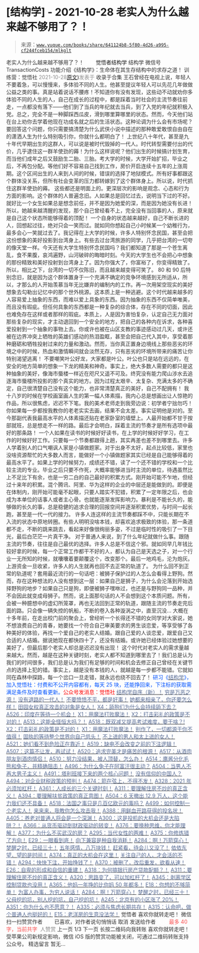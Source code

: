 # [结构学] - 2021-10-28 老实人为什么越来越不够用了？！

> 来源：[`www.yuque.com/books/share/641124b8-5f80-4d26-a995-cf244fceb154/mlkglt`](https://www.yuque.com/books/share/641124b8-5f80-4d26-a995-cf244fceb154/mlkglt)

<ne-p id="520f42f3293818f927861ebbd5b15da4_p_0" data-lake-id="520f42f3293818f927861ebbd5b15da4_p_0"><ne-text id="u91057602" style="color: rgb(51, 51, 51);">老实人为什么越来越不够用了？！</ne-text></ne-p> <ne-p id="4e33f958dd9a4a665c2d64118f52707f" data-lake-id="4e33f958dd9a4a665c2d64118f52707f"><ne-text id="u24fe01e7" ne-fontsize="12" style="color: rgb(255, 255, 255);">原创</ne-text><ne-text id="ua7ab0b4c" ne-fontsize="14">觉悟者</ne-text><ne-text id="uef807ace" ne-fontsize="14">结构学</ne-text></ne-p> <ne-p id="d70d114c8a8a141cdc832aa6c95422b4" data-lake-id="d70d114c8a8a141cdc832aa6c95422b4"><ne-text id="uce07d4fe" ne-fontsize="14" ne-bold="true" style="color: rgb(51, 51, 51);">结构学</ne-text></ne-p> <ne-p id="192da11142f949b965d7a80d508f3566" data-lake-id="192da11142f949b965d7a80d508f3566"><ne-text id="u22f24176" ne-fontsize="14" style="color: rgb(51, 51, 51);">微信号</ne-text><ne-text id="u8e477ef7" ne-fontsize="14" style="color: rgb(51, 51, 51);">TransactionCosts</ne-text></ne-p> <ne-p id="b1d7abc618e352523c6afc0b0afa9f06" data-lake-id="b1d7abc618e352523c6afc0b0afa9f06"><ne-text id="u6c8076eb" ne-fontsize="14" style="color: rgb(51, 51, 51);">功能介绍</ne-text><ne-text id="ud2917eb2" ne-fontsize="14" style="color: rgb(51, 51, 51);">《结构学》：生命体在其生存结构中的求存之道！ 训练营：觉悟社</ne-text></ne-p> <ne-p id="37565541850e01dde5f69b3c0057b442" data-lake-id="37565541850e01dde5f69b3c0057b442"><ne-text id="u31531d2b" style="color: rgb(140, 140, 140);">2021-10-28</ne-text>[<ne-text id="ue65e2e30" ne-fontsize="14">原文</ne-text>](https://mp.weixin.qq.com/s?__biz=MzIzMDYwOTM0Mg==&mid=2247486582&idx=1&sn=1ae20a12fabf1225eae6c377cfb3aecc&chksm=e8b194a7dfc61db11d36bc46de055758243192309ff5d6415ef90b8cd88f40a3bdde824f1ad8#rd))<ne-text id="u7b7b1d4b" ne-fontsize="14" style="color: rgb(140, 140, 140);">发表于</ne-text></ne-p> <ne-p id="5ccfbcc7c327f9139f9a7e5214823c40" data-lake-id="5ccfbcc7c327f9139f9a7e5214823c40"><ne-text id="uce12117a" style="color: rgb(51, 51, 51);">收录于合集</ne-text></ne-p> <ne-p id="790e717913e09afd8fc08d27c6ac9d1a" data-lake-id="790e717913e09afd8fc08d27c6ac9d1a"><ne-text id="u9a661b86" style="color: rgb(51, 51, 51);">王石曾经在电视上说，年轻人不要着急，可以慢慢来，多体验不同的人生。他甚至提议年轻人可以先花几年做做公益之类的事。真是站着说话不腰疼！不知道你有没有发现，这些动不动就劝你多体验不同的人生的人，自己在成长的过程中，都是踩着当时社会的主流节奏往前走，一点都没有落下——他们到了当兵的年纪就去当兵，到了入党的年纪就积极入党。总之，完全不是一种脚踩西瓜皮，滑到哪里算哪里的状态。然而，今天他们站在台上劝你去学着他现在功成名就之后的生活状态。这种论调为什么会有市场呢？要回答这个问题，你只需要搞清楚为什么武侠小说中描述的那种敢爱敢恨自由自在的潇洒人生为什么特别吸引你，你就什么都明白了！</ne-text></ne-p> <ne-p id="2136af0e6786b59337667490d7c6c45c" data-lake-id="2136af0e6786b59337667490d7c6c45c"><ne-text id="u398a667b" style="color: rgb(51, 51, 51);">上世纪八十年代，甚至是九十年代早期出生的这群人，可以说是被时代毁掉的一代人。时代转型需要付出的代价，几乎逮住这一群羊使劲的薅！为什么这样说呢？他们出生的时候搞计划生育，而当他们成年之后又鼓励生二胎、三胎。考大学的时候，大学开始扩招，毕业之后，不再包分配。等他们好不容易自己找到工作，房价开启连续十五年的上涨周期。这个区间出生的人来到人间的时候，错误的选择了地狱模式。所有好事都跟这个群体没关系，但所有社会变革的压力都转嫁到了这个群体身上。所以说，时代抓住这群羊使劲的薅。</ne-text></ne-p> <ne-p id="80fa2cbb0d93716bc3bef4f8cc0e5afb" data-lake-id="80fa2cbb0d93716bc3bef4f8cc0e5afb"><ne-text id="u945e4d9c" style="color: rgb(51, 51, 51);">这些都还是明面上的。更深层次的影响是观念、心态和行为方面的影响。这个群体的人普遍念旧。人如果总是回忆过去，说明当下过的不好。就好比一个女生如果总是想念前任，并不是因为她爱的深，而是因为她没有长进！所以，她越来越清醒的发现，那个自己曾经看不上，完全没有当回事的人，原来就是自己这个状态所能够得着的顶配！</ne-text></ne-p> <ne-p id="bee9217bf0fb1dd2918d8e14d54162ec" data-lake-id="bee9217bf0fb1dd2918d8e14d54162ec"><ne-text id="udb01ee3f" style="color: rgb(51, 51, 51);">一个自身的状态越来越好，自己不断长进的人，回想起过往，绝对只会一笑而过。就如同你想起自己小时候某一个幼稚行为，最多会心一笑就过去了。我记得在上大学的时候，许多人特别怀念民国，甚至会把这份想象的美好投影到台湾身上。有些去过台湾旅游的同学，几乎把台湾的一切夸的像天堂一样。今天还有大学生特别怀念民国吗？我们都知道了那是一个苍生离乱，食不果腹，哀鸿遍野，山河破碎的晦暗时刻。今天的大学生也不会把心中想象的那份精致和美好投射到台湾身上了。因为你强大了，你富裕了，你变得精致了。所以，相比之下，台湾的一切不仅陈旧，而且越来越变得可笑了。</ne-text></ne-p> <ne-p id="4ab5ba99c95b5f7c8916077e35ee256b" data-lake-id="4ab5ba99c95b5f7c8916077e35ee256b"><ne-text id="u70ce95f4" style="color: rgb(51, 51, 51);">80 和 90 后特别念旧，就是因为这个群体置身于一个充满不确定的竞争环境感到无所适从，所以，才那么的人开始羡慕当年无比嫌弃的编制内的工作。再一次用架空现实的美好想象去勾勒出记忆中的那个世外桃源。这本质上是一种逃避。这个时代越来越多的人容易爱上抽象的东西，而难以爱上具象的东西。因为抽象的东西不仅简单唯美，而且没有瑕疵。但任何具象的东西都是一种复杂的综合体，存在不同的切面，因此也难免存在这样或者那样的瑕疵。本质上，人是因为害怕复杂，认定自己无力面对那些复杂的现实，才主动退回到一个安全的地方，把自己的各种内在诉求，各种喜爱投射到一个抽象的事物上去。你或许也被在山区支教的事迹感动过几天，或许还被在边界冲突上牺牲的英雄们感动的热泪盈眶，甚至会把自己代入其中，享受着那种磨砺和牺牲投射过来的力量和激动。然而，当你真正置身边境线上那些恶劣的环境之中的时候，热血和激情瞬间就会淡然无存，只有恶劣的环境所带来的痛苦让你特别渴望逃离！</ne-text></ne-p> <ne-p id="af3ed6475ba529bf0b23f8385b9dd3ca" data-lake-id="af3ed6475ba529bf0b23f8385b9dd3ca"><ne-text id="ucc97e24f" style="color: rgb(51, 51, 51);">不要嘲笑叶公好龙，大家都是叶公。叶公也只是站在远远的，在安全的地方简单的想象一下龙的精美和神奇。事实上，绝大多数人需要的都只是这种抽象的美好，像海市蜃楼一样近在咫尺又遥不可及。终究没有能力爬山涉水去追逐海市蜃楼所投影的那个真实的地方。因为过程太艰辛、太复杂、充满太多的不确定，自己很清楚自己没有这个能力，也非常清楚真正的美好，自己不配拥有！</ne-text></ne-p> <ne-p id="8d9cb8b0b352a23c291778775f985daf" data-lake-id="8d9cb8b0b352a23c291778775f985daf"><ne-text id="ue0e83be2" style="color: rgb(51, 51, 51);">我十八岁的时候在学校画室画人生的第一幅人体素描，我内心总是想画出让人惊艳的作品，所以很焦虑，迟迟不下笔。我的美术老师走到我旁边说：初学者宁拙勿巧！你如果每一步都按我教你的老老实实去画，结果不会太差。事实证明他是对的。至今那副代表我最高水平的人体素描还贴在老家卧室的墙壁上。人最开始都不甘于按部就班，总是想走不一样的路。最后才会明白，踩着主流的节奏才是所有选项中最好的那条路！</ne-text></ne-p> <ne-p id="3a69230ec3e309521c1bc8943711bb10" data-lake-id="3a69230ec3e309521c1bc8943711bb10"><ne-text id="ued0d8400" style="color: rgb(51, 51, 51);">一个人如果在读书的时候好好读书，在上学的时候好好学习，在工作的时候好好工作。只要每一个节奏都跟得上趟，其实再差也差不到哪里去。许多人学着别人的口气嘲讽人家是小镇做题家。对于出身不太好，起点比较低，家里也没啥资源帮忙的大多数人而言，能做好一个小镇做题家其实已经是自己能够得着的最高水平了。如果上学的时候努力，成绩还不错，读了一个还不错的学校和一个比较主流的专业。毕业之后只要不作死，大概率能够进当时主流的单位，待遇虽然比上不足比下有余，也是一穷二白的自己最好的积累方式。刚开始可能不乍地，但经过十来年的积累。混个腾讯、阿里、华为这样的企业的中层还是能做到的。即便是在体制内，刚开始可能毫不起眼，只要人踏实不犯错，积累了一定年限之后，也会成为本单位的话事人或者主心骨。也就能逐渐发挥影响力。暴利是不能长久的，能够做的长久的事，总是稳健的追求合理的回报空间并逐渐积累优势，与时间一起长跑，甚至是一代一代的接力。</ne-text></ne-p> <ne-p id="fe69c008cca29e03a7d7fd4784f09129" data-lake-id="fe69c008cca29e03a7d7fd4784f09129"><ne-text id="u86c64d2d" style="color: rgb(51, 51, 51);">许多人连这样的主流节奏都踩不中，只能长期在不入流的状态中原地转圈。有些人明明没啥本钱，却喜欢追求极致的体验，那一条道都不走，不断的跳来跳去，看起来好像很绚丽多姿，不过是临时性的吸引了一下目光，最后白茫茫一片真干净。</ne-text></ne-p> <ne-p id="c5b67a59998a4b2e978b5c2411f6d6e1" data-lake-id="c5b67a59998a4b2e978b5c2411f6d6e1"><ne-text id="ua2cf307c" style="color: rgb(51, 51, 51);">对于普通人来说，到了什么年纪就做什么事。跟随主流的节奏，往往是自己最优的选择。许多人总是不信这个邪。就如同早几年钱比较好拿的时候，每一个正常工作都干不好的人，都认为自己是天选之子，对一个行业一无所知的时候，就囔囔着要颠覆这个，改变那个。最后一地鸡毛，沦为炮灰。上游资金一旦收紧，许多人的人生就再也回不去正常的轨道了。</ne-text></ne-p> <ne-p id="8df0cffd9783602a2d52232edb4c9a84" data-lake-id="8df0cffd9783602a2d52232edb4c9a84"><ne-text id="ue9a082c4" style="color: rgb(51, 51, 51);">为什么回不到正常的轨道呢？套用最近流行的一句话吧：被狮子保护过的人怎么会看得上野狗。然而，存在这种想法的人没有想到这一层：如果自己是狮子，为什么会沦落到开始选择野狗的地步？如果自己只是狗，即便被狮子嘿咻过，也还是与野狗同一品种，并不会因此就变成母狮子。然而，说上面那句话的人不会想到这个本质问题。所有，会被一种臆想中的虚幻所笼罩，再也无法回到正常的轨道，跟随主流的节奏走完后面的路。只会像一辆失控的帆船，不断的卷入各种漩涡之中，直至沉没…</ne-text></ne-p> <ne-p id="cccc338ea95fa73f3956380355a6740f" data-lake-id="cccc338ea95fa73f3956380355a6740f"><ne-text id="u1f70023d" style="color: rgb(51, 51, 51);">大概在十多年前，在走出校门前的聚会上，曾经听一个长得还不错的女同学对大家说，她不想浪费自己的青春，她要找一个符合自己审美要求的男生谈恋爱，等享受够了各种美好的体验，再找一个爱自己的老实人结婚。跟自己爱的人谈恋爱，跟爱自己又合适的人结婚。据说她现在都快四十了，还没有结婚。或许她已经体验过她想要的美好了，但最后那个老实人却总是迟迟没有出现！</ne-text></ne-p> <ne-p id="bf32753104b9a12e4495dff0aa0a9fe9" data-lake-id="bf32753104b9a12e4495dff0aa0a9fe9"><ne-text id="u6796f929" style="color: rgb(51, 51, 51);">这个时代对老实人的需求量越来越大。然而，越是在这种关键时刻，老实人都不知道到哪里去了！我们总是认为我们的时间很多，我们总是认为我们有足够的时间和机会去修正自己曾经在关键节点的选择上犯的错。</ne-text><ne-text id="u653004b1" ne-bold="true" style="color: rgb(51, 51, 51);">事实上，越是没有本钱的人，就越是每一步都不能错。</ne-text><ne-text id="uf0759f04" style="color: rgb(51, 51, 51);">它就如同在森林中探路，每一个岔口一旦走错，就永远也绕不回去了！</ne-text></ne-p> <ne-p id="44ea614b3852873c1564349d89bd88df" data-lake-id="44ea614b3852873c1564349d89bd88df"><ne-text id="ufd389985" ne-bold="true" style="color: rgb(0, 82, 255);">研习《</ne-text>[<ne-text id="u49c531b6" ne-bold="true" style="color: rgb(87, 107, 149);">结构学</ne-text>](https://mp.weixin.qq.com/mp/appmsgalbum?action=getalbum&album_id=1318317199878225920&__biz=MzAxNDk1NjI2Mw==#wechat_redirect)<ne-text id="u4319565d" ne-bold="true" style="color: rgb(0, 82, 255);">》，加入觉悟社：付费和不公开内容都有，每天 25 块，还能挣回来，下注标的获取需满足条件及时查看更新。</ne-text><ne-text id="ucdb21ff2" ne-bold="true" style="color: rgb(255, 0, 0);">公众号发消息：觉悟社</ne-text></ne-p>  <ne-p id="c5d98166bcabb8ff0cfa4370cf08b933" data-lake-id="c5d98166bcabb8ff0cfa4370cf08b933"><ne-card data-card-name="image" data-card-type="inline" id="oW3G0" data-event-boundary="card" style="color: rgb(51, 51, 51);"><ne-p id="1b09859a63c5f7e5814e5e82edbf6f82" data-lake-id="1b09859a63c5f7e5814e5e82edbf6f82">[<ne-text id="ue40cc3da" ne-bold="true" style="color: rgb(87, 107, 149);">结构学自序（新）！</ne-text>](http://mp.weixin.qq.com/s?__biz=MzIzMDYwOTM0Mg==&mid=2247485283&idx=1&sn=aa2b8554b8e5040f8f959636feaa06a3&chksm=e8b19fb2dfc616a430aa381b8da0815311244e694a69809cd92d0602ac34cfe5f1f419b3745e&scene=21#wechat_redirect)</ne-p> <ne-p id="0049ac228b4e3959d4ce33794510a3ec" data-lake-id="0049ac228b4e3959d4ce33794510a3ec">[<ne-text id="u11a9bd38" style="color: rgb(87, 107, 149);">穷是万恶之源！</ne-text>](http://mp.weixin.qq.com/s?__biz=MzAxNDk1NjI2Mw==&mid=2247483823&idx=1&sn=e54ebe9891b302dc0bf1815c76ccf8b7&chksm=9b8a2227acfdab31a05e273addd9159d4b8263d58d3c58bf214841c8189157519719c3427306&scene=21#wechat_redirect)</ne-p> <ne-p id="bfb785eab1032cf20c9a42c7ad9fb9d3" data-lake-id="bfb785eab1032cf20c9a42c7ad9fb9d3">[<ne-text id="u18386ee9" style="color: rgb(87, 107, 149);">没有退路的一代人！</ne-text>](http://mp.weixin.qq.com/s?__biz=MzAxNDk1NjI2Mw==&mid=2247486533&idx=1&sn=a0d5cce0656aad467148e0642eb85a00&chksm=9b8a2fcdacfda6db79857186e953a089baf1fb678b2b071cf101c5a26e7fb9768474c94243ca&scene=21#wechat_redirect)</ne-p> <ne-p id="11a3b4c8ca3f31b37aac1024f64558fd" data-lake-id="11a3b4c8ca3f31b37aac1024f64558fd">[<ne-text id="uecf93acc" ne-bold="true" style="color: rgb(87, 107, 149);">不要愤愤不平，都是好事！</ne-text>](http://mp.weixin.qq.com/s?__biz=MzAxNDk1NjI2Mw==&mid=2247487130&idx=1&sn=b21138d85455f5692aaf039038c78342&chksm=9b8a2d12acfda404a2b67fe4d446ee0f2805ad64a8b8004902934600fd731191e140df6ac19a&scene=21#wechat_redirect)</ne-p> <ne-p id="ff10505c9e892a69cc654878536f709b" data-lake-id="ff10505c9e892a69cc654878536f709b">[<ne-text id="u5d651c05" ne-bold="true" style="color: rgb(87, 107, 149);">她都来相亲了，你还要怎么样！</ne-text>](http://mp.weixin.qq.com/s?__biz=MzAxNDk1NjI2Mw==&mid=2247486952&idx=1&sn=698aec6916d2eca5e758c25c4c634346&chksm=9b8a2e60acfda776b80a4f2f0d5c2fe4921fc821cdf029fa9d2fdc52fd708fc5a0b980d5d3d0&scene=21#wechat_redirect)</ne-p> <ne-p id="e7700ac58d2c94e652dcb69ed3d54652" data-lake-id="e7700ac58d2c94e652dcb69ed3d54652">[<ne-text id="u43f0eae5" ne-bold="true" style="color: rgb(87, 107, 149);">田园女权真正攻击的对象是女人！</ne-text>](http://mp.weixin.qq.com/s?__biz=MzIzMDYwOTM0Mg==&mid=2247486412&idx=1&sn=5dd3e8b2a759838d739e6d61ebab2eab&chksm=e8b1931ddfc61a0bf6f81cd2a9a9232ea8ce86528a8eea66c6635180e8678b819ebb38b4cb86&scene=21#wechat_redirect)</ne-p> <ne-p id="839a6ca8151891529b864009cbf7dd3b" data-lake-id="839a6ca8151891529b864009cbf7dd3b">[<ne-text id="uf60ec5f2" style="color: rgb(87, 107, 149);">X4：舔狗们为什么会持续舔下去？</ne-text>](http://mp.weixin.qq.com/s?__biz=MzIzMDYwOTM0Mg==&mid=2247486570&idx=1&sn=986ceafc6c0a9957f1c7dd1bd8b5d148&chksm=e8b194bbdfc61dad3b89826522f72671351098ec887b1645e069c5ebec76cd4c5de89a837f27&scene=21#wechat_redirect)</ne-p> <ne-p id="6039443402515d3771c311f8cf7cb93f" data-lake-id="6039443402515d3771c311f8cf7cb93f">[<ne-text id="u42355536" style="color: rgb(87, 107, 149);">A526：印度在等待一个机会！</ne-text>](http://mp.weixin.qq.com/s?__biz=MzIzMDYwOTM0Mg==&mid=2247486569&idx=1&sn=cc36834c421f9705203f569d9597d64d&chksm=e8b194b8dfc61dae10f68f92db0f18f526d5a0422ab8b45b306b072e493e6a21ff5116464879&scene=21#wechat_redirect)</ne-p> <ne-p id="9ae06a7c16cc2cd5deeb3fd9b99166b2" data-lake-id="9ae06a7c16cc2cd5deeb3fd9b99166b2">[<ne-text id="uad84628b" style="color: rgb(87, 107, 149);">X1：用魔法打败魔法！</ne-text>](http://mp.weixin.qq.com/s?__biz=MzIzMDYwOTM0Mg==&mid=2247486542&idx=1&sn=0e26afc62c7171bb2132a86d6d3f349b&chksm=e8b1949fdfc61d893ec07610d457e7544bcaa90387ae31f0e0663645c744fcc69d27a74c44c4&scene=21#wechat_redirect)</ne-p> <ne-p id="67b71375fed32632df2a61b8110b89e8" data-lake-id="67b71375fed32632df2a61b8110b89e8">[<ne-text id="u844c478b" style="color: rgb(87, 107, 149);">X2：打击彩礼的政策是不对的！</ne-text>](http://mp.weixin.qq.com/s?__biz=MzIzMDYwOTM0Mg==&mid=2247486547&idx=1&sn=84cdf1a658ba1719848662f0e56f64e8&chksm=e8b19482dfc61d944c77148828ddf9718b3690f306319be04eb791b403f7fa68f9a9b13857b0&scene=21#wechat_redirect)</ne-p> <ne-p id="f6bb8a947366fd790e7a4697f029040e" data-lake-id="f6bb8a947366fd790e7a4697f029040e">[<ne-text id="ufca5735d" ne-bold="true" style="color: rgb(87, 107, 149);">A513：这能全怪恒大吗？！</ne-text>](http://mp.weixin.qq.com/s?__biz=MzIzMDYwOTM0Mg==&mid=2247486532&idx=1&sn=6ffaae99087d9222a5075f412f620801&chksm=e8b19495dfc61d83f982c3f7e1402f56940e739359d266b870967b3b0b6decdb694413b0b5c6&scene=21#wechat_redirect)</ne-p> <ne-p id="0703fa46d78dc1902d528bf596524554" data-lake-id="0703fa46d78dc1902d528bf596524554">[<ne-text id="ue62a34fd" ne-bold="true" style="color: rgb(87, 107, 149);">A518：既双减又提高考试难度，要干啥？!</ne-text>](http://mp.weixin.qq.com/s?__biz=MzIzMDYwOTM0Mg==&mid=2247486528&idx=1&sn=837ef39e3c0b47ac84d5096690555ae7&chksm=e8b19491dfc61d87292daf575c1e7c95b3f0543f313b65c7ad4ab369603833704304ec7451d7&scene=21#wechat_redirect)</ne-p> <ne-p id="cd1d58a9e1157754cd87c5c9091993a1" data-lake-id="cd1d58a9e1157754cd87c5c9091993a1">[<ne-text id="u332413f3" style="color: rgb(87, 107, 149);">X2：打击彩礼的政策是不对的！</ne-text>](http://mp.weixin.qq.com/s?__biz=MzIzMDYwOTM0Mg==&mid=2247486547&idx=1&sn=84cdf1a658ba1719848662f0e56f64e8&chksm=e8b19482dfc61d944c77148828ddf9718b3690f306319be04eb791b403f7fa68f9a9b13857b0&scene=21#wechat_redirect)</ne-p> <ne-p id="d74b0c0c3a0666d09d9309cde379c07d" data-lake-id="d74b0c0c3a0666d09d9309cde379c07d">[<ne-text id="uf43b6345" style="color: rgb(87, 107, 149);">X1：用魔法打败魔法！</ne-text>](http://mp.weixin.qq.com/s?__biz=MzIzMDYwOTM0Mg==&mid=2247486542&idx=1&sn=0e26afc62c7171bb2132a86d6d3f349b&chksm=e8b1949fdfc61d893ec07610d457e7544bcaa90387ae31f0e0663645c744fcc69d27a74c44c4&scene=21#wechat_redirect)</ne-p> <ne-p id="edb1f2bd65b1b517fa5d5f18b8c670a6" data-lake-id="edb1f2bd65b1b517fa5d5f18b8c670a6">[<ne-text id="uf7f55dba" style="color: rgb(87, 107, 149);">别作了，一切都源于你不值得！</ne-text>](http://mp.weixin.qq.com/s?__biz=MzAxNDk1NjI2Mw==&mid=2247487357&idx=1&sn=3df05b7beafcc5bc3a2a8b13a35a83f3&chksm=9b8a2cf5acfda5e3d08ca0ed106138607bcb749c1d75aa618e5379a3266e27cdacc314e9b9a8&scene=21#wechat_redirect)</ne-p> <ne-p id="28e66b223f059d1ecd646989f208e029" data-lake-id="28e66b223f059d1ecd646989f208e029">[<ne-text id="u99a7f599" style="color: rgb(87, 107, 149);">固执的等待整个世界向自己低头！</ne-text>](http://mp.weixin.qq.com/s?__biz=MzAxNDk1NjI2Mw==&mid=2247487344&idx=1&sn=0b84fd239a735b8812da59b4fa02d8a0&chksm=9b8a2cf8acfda5ee8d1ed539a156c7708bbc3a6ee16627a28389bebd338c072ba28e05c95c4f&scene=21#wechat_redirect)</ne-p> <ne-p id="b629739fd8b0185bb1ecc9e0ffa70168" data-lake-id="b629739fd8b0185bb1ecc9e0ffa70168">[<ne-text id="ucb44c484" style="color: rgb(87, 107, 149);">不上进的男人和太上进的女人！</ne-text>](http://mp.weixin.qq.com/s?__biz=MzIzMDYwOTM0Mg==&mid=2247486430&idx=1&sn=7f5bc0b0990883a4e2fb5b7206bec905&chksm=e8b1930fdfc61a190d76241bf61a10a6a911a18c1dd3e7636ad78e4373d683a94e91b7e7ce7d&scene=21#wechat_redirect)</ne-p> <ne-p id="651958777c3197d506c72cbe280af6db" data-lake-id="651958777c3197d506c72cbe280af6db">[<ne-text id="ucda9fdef" style="color: rgb(87, 107, 149);">A521：她们看不到危险正在靠近！</ne-text>](http://mp.weixin.qq.com/s?__biz=MzIzMDYwOTM0Mg==&mid=2247486519&idx=1&sn=7520068e7c48a1681d579d115c2b86e8&chksm=e8b194e6dfc61df026b3e05bc3a7c14cd5a27fcb52592279d06186ac692d653c7f7c2b64f491&scene=21#wechat_redirect)</ne-p> <ne-p id="c3fd16cf2ca5b41387bda6b589bd8f22" data-lake-id="c3fd16cf2ca5b41387bda6b589bd8f22">[<ne-text id="ucc509e95" ne-bold="true" style="color: rgb(87, 107, 149);">A519：缺电不会改变之前的下注逻辑！</ne-text>](http://mp.weixin.qq.com/s?__biz=MzIzMDYwOTM0Mg==&mid=2247486508&idx=1&sn=6fac0f23979fa74983528cb090ad205b&chksm=e8b194fddfc61deb6982573c047fb47cb7af702e87111a0498e1cdc4676b6baf3cc5143f9c92&scene=21#wechat_redirect)</ne-p> <ne-p id="73133881c77bfa9a72c13186ed55fafb" data-lake-id="73133881c77bfa9a72c13186ed55fafb">[<ne-text id="udcfe7237" ne-bold="true" style="color: rgb(87, 107, 149);">A507：这篇不让发，再试试！</ne-text>](http://mp.weixin.qq.com/s?__biz=MzIzMDYwOTM0Mg==&mid=2247486381&idx=1&sn=ff54feb308d92ab0329957d3b1e6ffe0&chksm=e8b1937cdfc61a6a551fd5459a063cf08ee00693e3d52e5691d3df22e0bbc5b91618b9ead52e&scene=21#wechat_redirect)</ne-p> <ne-p id="ec5bfaecd76ef949625a08274f127560" data-lake-id="ec5bfaecd76ef949625a08274f127560">[<ne-text id="u3ad7f190" style="color: rgb(87, 107, 149);">A520：追求完美才是痛苦的根源！</ne-text>](http://mp.weixin.qq.com/s?__biz=MzIzMDYwOTM0Mg==&mid=2247486514&idx=1&sn=292fe5d187ae1a608bf27b41c0032170&chksm=e8b194e3dfc61df5349e9ce26712a8e2137ddccca9f0808bcecedbc3add382b226d67e3c73c4&scene=21#wechat_redirect)</ne-p> <ne-p id="b7faa4c16c19fb24e6eaa6f432ef911c" data-lake-id="b7faa4c16c19fb24e6eaa6f432ef911c">[<ne-text id="u559d6495" style="color: rgb(87, 107, 149);">A517：从酒肉朋友到酒肉情侣！</ne-text>](http://mp.weixin.qq.com/s?__biz=MzAxNDk1NjI2Mw==&mid=2247487217&idx=1&sn=5defa9de19a22d6bea269defa65b4b91&chksm=9b8a2d79acfda46fa1fe57755d52f85dba61aa31fdeed8e400ef0f92459388da9ae86b7b6273&scene=21#wechat_redirect)</ne-p> <ne-p id="9ef7ffe14f8364d195395d33a7393fd3" data-lake-id="9ef7ffe14f8364d195395d33a7393fd3">[<ne-text id="uc4b55b00" style="color: rgb(87, 107, 149);">A510：努力没结果，被人顶替，怎么办！</ne-text>](http://mp.weixin.qq.com/s?__biz=MzAxNDk1NjI2Mw==&mid=2247487202&idx=1&sn=c4c18c5c793a47e31cd7267152a78d1f&chksm=9b8a2d6aacfda47c47394eb5cbb97fc6233fb7258c0408026e518018a6af33da141b1b0a2bfa&scene=21#wechat_redirect)</ne-p> <ne-p id="3365291aa1033f7bc99543b32251b7e7" data-lake-id="3365291aa1033f7bc99543b32251b7e7">[<ne-text id="uaf07c6a8" style="color: rgb(87, 107, 149);">A514：鹰酱分化毛熊和兔子，并精确阻击！</ne-text>](http://mp.weixin.qq.com/s?__biz=MzIzMDYwOTM0Mg==&mid=2247486421&idx=1&sn=c114599b4fd1016c7f539fca526fe91c&chksm=e8b19304dfc61a127301df6303aedbeace66275a179f7db025e56f2326917c273d443eab53e6&scene=21#wechat_redirect)</ne-p> <ne-p id="75e1b470f5c9e5686da319f4ceea73f6" data-lake-id="75e1b470f5c9e5686da319f4ceea73f6">[<ne-text id="ua807eaea" ne-bold="true" style="color: rgb(87, 107, 149);">A496：为什么兔子在阿富汗很主动？</ne-text>](http://mp.weixin.qq.com/s?__biz=MzIzMDYwOTM0Mg==&mid=2247486278&idx=1&sn=40d09857088bebd3c70bec1c7a500f06&chksm=e8b19397dfc61a810125242c8e395330f934390eb50bd54053ecd3f31ddc91de4e429c0f693a&scene=21#wechat_redirect)</ne-p> <ne-p id="0c3c2fdba83ff9c2c32a25739c3e6dcd" data-lake-id="0c3c2fdba83ff9c2c32a25739c3e6dcd">[<ne-text id="u4d6fad12" style="color: rgb(87, 107, 149);">A504：当男人不再大男子主义！</ne-text>](http://mp.weixin.qq.com/s?__biz=MzAxNDk1NjI2Mw==&mid=2247487148&idx=1&sn=5151b292f8f882fe9f87aabf52be08df&chksm=9b8a2d24acfda432b5803c25c0c83a4cbfc80a7c83ffd044b72bedc5e32d9670054d861705cf&scene=21#wechat_redirect)</ne-p> <ne-p id="59248d7c620b643e53906529ae88617c" data-lake-id="59248d7c620b643e53906529ae88617c">[<ne-text id="u80ba4ca1" style="color: rgb(87, 107, 149);">A491：塔利班接下来的两个核心问题！</ne-text>](http://mp.weixin.qq.com/s?__biz=MzIzMDYwOTM0Mg==&mid=2247486219&idx=1&sn=8f77517f0244ba31f7eb28e2676e17cd&chksm=e8b193dadfc61acc6d9e6029653aac696f132efc24d3b28f983ba8e4ada269ac887e6165d837&scene=21#wechat_redirect)</ne-p> <ne-p id="4a63939efd252e28477634e78bb74737" data-lake-id="4a63939efd252e28477634e78bb74737">[<ne-text id="udfd29b1b" ne-bold="true" style="color: rgb(87, 107, 149);">没有信仰的中国人？</ne-text>](http://mp.weixin.qq.com/s?__biz=MzIzMDYwOTM0Mg==&mid=2247486407&idx=1&sn=9a80a9025d4d375b279e55be877a62d8&chksm=e8b19316dfc61a00b5b914a5a63d952874bd62283d40c73574940eb7bfb73a25be2e8f2d82b3&scene=21#wechat_redirect)</ne-p> <ne-p id="dd54859d0c5b6b84474dca0abc03024a" data-lake-id="dd54859d0c5b6b84474dca0abc03024a">[<ne-text id="u6c97194f" ne-bold="true" style="color: rgb(87, 107, 149);">A494：对企业财税政策的预判！</ne-text>](http://mp.weixin.qq.com/s?__biz=MzIzMDYwOTM0Mg==&mid=2247486230&idx=1&sn=5fa67e9065c3feae6264765838772136&chksm=e8b193c7dfc61ad15311f10ab8265d667f31cc2e11e404476afbc0310d6ee71e5f1167faf78f&scene=21#wechat_redirect)</ne-p> <ne-p id="7e71d4741ea9a59426b09c0bfb676566" data-lake-id="7e71d4741ea9a59426b09c0bfb676566">[<ne-text id="u607cfaff" ne-bold="true" style="color: rgb(87, 107, 149);">A474：箭在弦上，不得不发！</ne-text>](http://mp.weixin.qq.com/s?__biz=MzIzMDYwOTM0Mg==&mid=2247486092&idx=1&sn=d93b0ab35ba2828a708658dbd2e5ad9b&chksm=e8b1925ddfc61b4b12bc1b6a7e7e25a2fe7ff149b1c4f64810b2a5eefa97b8dc1bd1899dcf00&scene=21#wechat_redirect)</ne-p> <ne-p id="779b731a1393fe0a6c4d03c0841bc5e9" data-lake-id="779b731a1393fe0a6c4d03c0841bc5e9">[<ne-text id="ua39e3459" ne-bold="true" style="color: rgb(87, 107, 149);">A328：2021 年必须加杠杆！</ne-text>](http://mp.weixin.qq.com/s?__biz=MzIzMDYwOTM0Mg==&mid=2247485087&idx=1&sn=24d72f6a71bddb8954a03be5db246538&chksm=e8b19e4edfc617587a8ae645885a89ab8c3c6f67730a026d9c7c9a94ab3051ca480302147fc0&scene=21#wechat_redirect)</ne-p> <ne-p id="421640e19725c3213a9c91d68dd0b628" data-lake-id="421640e19725c3213a9c91d68dd0b628">[<ne-text id="u49c3ce3e" ne-bold="true" style="color: rgb(87, 107, 149);">A361：人成长的三个关键时刻！</ne-text>](http://mp.weixin.qq.com/s?__biz=MzAxNDk1NjI2Mw==&mid=2247486472&idx=1&sn=8b46d73659ff81e3d7bd544e1718a94f&chksm=9b8a2f80acfda69601b059cb0180f8841eda098200c32c84ad6430bb8fbe33a9021fa7890344&scene=21#wechat_redirect)</ne-p> <ne-p id="5015eea46e2f34521fb986066fb79baa" data-lake-id="5015eea46e2f34521fb986066fb79baa">[<ne-text id="u51c14643" ne-bold="true" style="color: rgb(87, 107, 149);">A311：要理解住房不炒的真正含义！</ne-text>](http://mp.weixin.qq.com/s?__biz=MzIzMDYwOTM0Mg==&mid=2247484959&idx=1&sn=090583ec50bfd9febec1de463c2672f6&chksm=e8b19ecedfc617d8629080f6745c8de013cfe875de26eef6767b2d5c10782650223ed15f807b&scene=21#wechat_redirect)</ne-p> <ne-p id="527781402f1377d2ff64f4e5747eb229" data-lake-id="527781402f1377d2ff64f4e5747eb229">[<ne-text id="u46d69e52" ne-bold="true" style="color: rgb(87, 107, 149);">A394：要理解扶贫政策的真正意图！</ne-text>](http://mp.weixin.qq.com/s?__biz=MzIzMDYwOTM0Mg==&mid=2247485502&idx=1&sn=fffb9911cefa626e6fbcb9c416c1eb98&chksm=e8b190efdfc619f9b0e42f3c3d5d79c17df1619bad2b1bddd6a482242b583ee46d8a79a245e6&scene=21#wechat_redirect)</ne-p> <ne-p id="acc3a2256cdb26057cd26f8120b61312" data-lake-id="acc3a2256cdb26057cd26f8120b61312">[<ne-text id="u2a574a43" ne-bold="true" style="color: rgb(87, 107, 149);">A504：6 天撤出 12.9 万人，这个能力我们还不具备！</ne-text>](http://mp.weixin.qq.com/s?__biz=MzIzMDYwOTM0Mg==&mid=2247486364&idx=1&sn=c54714ffeaa4122f08d8ec0c2decb740&chksm=e8b1934ddfc61a5b943cbe55dfc7211561e7d78f163246c3dcfd08325b004bc6d9ee6efbaebf&scene=21#wechat_redirect)</ne-p> <ne-p id="15b0e056c7c7401f3e31f70ecbf57964" data-lake-id="15b0e056c7c7401f3e31f70ecbf57964">[<ne-text id="u48a39cec" style="color: rgb(87, 107, 149);">A518：法国之事只是几百亿欧元的事吗？</ne-text>](http://mp.weixin.qq.com/s?__biz=MzIzMDYwOTM0Mg==&mid=2247486440&idx=1&sn=5f04c2242b53a3f7d3deacdbfa4fab19&chksm=e8b19339dfc61a2fad7247d7e60502508f330e9721943077c715de77bd240be910edc9c1f724&scene=21#wechat_redirect)</ne-p> <ne-p id="5781ce6ae0b8c3ac343fac802b452818" data-lake-id="5781ce6ae0b8c3ac343fac802b452818">[<ne-text id="u94dfe832" style="color: rgb(87, 107, 149);">A499：如何控制一个老实人！</ne-text>](http://mp.weixin.qq.com/s?__biz=MzIzMDYwOTM0Mg==&mid=2247486301&idx=1&sn=f4bfec024d8688c8555dd21b85deea31&chksm=e8b1938cdfc61a9a1e2d8a8fa37d495cf337bc34215939caced14a58dd32b46ad59646d0e928&scene=21#wechat_redirect)</ne-p> <ne-p id="d3d8580bda25e63155b2af82bca90115" data-lake-id="d3d8580bda25e63155b2af82bca90115">[<ne-text id="u10bac302" style="color: rgb(87, 107, 149);">来来来，我教你怎么攻击我！</ne-text>](http://mp.weixin.qq.com/s?__biz=MzIzMDYwOTM0Mg==&mid=2247486306&idx=1&sn=f48e33b5940f74a11011debfe3e5c8a2&chksm=e8b193b3dfc61aa53a82eeb81220ce252b0667925a9479e4d6a215e2b43244ba91c58e934264&scene=21#wechat_redirect)</ne-p> <ne-p id="c8baec744651677b2abfd93cdff9667c" data-lake-id="c8baec744651677b2abfd93cdff9667c">[<ne-text id="u7c9259e9" style="color: rgb(87, 107, 149);">A388：用鲜血开路获得的投名状！</ne-text>](http://mp.weixin.qq.com/s?__biz=MzIzMDYwOTM0Mg==&mid=2247485591&idx=1&sn=a8443453e3caf1f201006eeec8e6e539&chksm=e8b19046dfc61950e63e29bb93049ce90b3228913e9ecee99a2f01b8fdda7cd8966a054241a9&scene=21#wechat_redirect)</ne-p> <ne-p id="7c69ccf56da5899873df137927b4ca9f" data-lake-id="7c69ccf56da5899873df137927b4ca9f">[<ne-text id="u980a9117" style="color: rgb(87, 107, 149);">A405：养老对普通人将会是一个深渊！</ne-text>](http://mp.weixin.qq.com/s?__biz=MzIzMDYwOTM0Mg==&mid=2247485587&idx=1&sn=f00402b3fdc5062ee5c5382295ac4dcb&chksm=e8b19042dfc619546bf0a0905d2733d900b7594f1564f1fa7528399053b93dc53f4d14c009fb&scene=21#wechat_redirect)</ne-p> <ne-p id="98926317f176dcaf2877c5f91ab49315" data-lake-id="98926317f176dcaf2877c5f91ab49315">[<ne-text id="u84777047" ne-bold="true" style="color: rgb(87, 107, 149);">A300：这是投机的大机会还是大陷阱？！</ne-text>](http://mp.weixin.qq.com/s?__biz=MzIzMDYwOTM0Mg==&mid=2247484882&idx=1&sn=b103029f41e3aede94e1a45d035cd9ac&chksm=e8b19d03dfc614153863f37ca3f9204b451e2c02ad5ca8680c120e2458e628e5329c76b2d42c&scene=21#wechat_redirect)</ne-p> <ne-p id="b5b1288956168cc781e571b68837982d" data-lake-id="b5b1288956168cc781e571b68837982d">[<ne-text id="u2295bfa7" ne-bold="true" style="color: rgb(87, 107, 149);">A366：从货币驱动到财政驱动的转变！</ne-text>](http://mp.weixin.qq.com/s?__biz=MzIzMDYwOTM0Mg==&mid=2247485347&idx=1&sn=a916df57ddc7230366719fbecc6c1704&chksm=e8b19f72dfc61664fd99844bfe3ffffb5d6f088807c84d99f11ddbc7410b2eed67bc4c615d53&scene=21#wechat_redirect)</ne-p> <ne-p id="8670d90653947aa422052a9cc493c441" data-lake-id="8670d90653947aa422052a9cc493c441">[<ne-text id="u171fde7e" style="color: rgb(87, 107, 149);">A376：要换种思维，你才能理解！</ne-text>](http://mp.weixin.qq.com/s?__biz=MzAxNDk1NjI2Mw==&mid=2247486529&idx=1&sn=3a50ada30a5ae0448d686c6a0c809919&chksm=9b8a2fc9acfda6df5e9243deb6e9df9a7cc0912eabd0a9c00322d42ed4c25c2daedc8de6b6ca&scene=21#wechat_redirect)</ne-p> <ne-p id="d1d6cdc1a310e7d3b1f4ea1496edeb5d" data-lake-id="d1d6cdc1a310e7d3b1f4ea1496edeb5d">[<ne-text id="u37f2f8ab" ne-bold="true" style="color: rgb(87, 107, 149);">A377：为什么不买武汉的房？</ne-text>](http://mp.weixin.qq.com/s?__biz=MzIzMDYwOTM0Mg==&mid=2247485413&idx=1&sn=1f3339540496eb9e5ea109d8530f29dc&chksm=e8b19f34dfc6162225a694c1c2443d73b51bf6ca8dc53d4c18a30e6e2191e250967e711db589&scene=21#wechat_redirect)</ne-p> <ne-p id="64784e820ca90deabf8ed207c724550e" data-lake-id="64784e820ca90deabf8ed207c724550e">[<ne-text id="u22045f59" ne-bold="true" style="color: rgb(87, 107, 149);">A295：当代女性的两难！</ne-text>](http://mp.weixin.qq.com/s?__biz=MzIzMDYwOTM0Mg==&mid=2247484854&idx=1&sn=6851afe306f7b89d23728018ea32b7f2&chksm=e8b19d67dfc61471955b15021ac11c5fff9f1607977e9df1bd2bbfabc2deb3dea5c98e369c55&scene=21#wechat_redirect)</ne-p> <ne-p id="c00a67da6eca170f63ce0347c7ae0648" data-lake-id="c00a67da6eca170f63ce0347c7ae0648">[<ne-text id="ua1489c02" ne-bold="true" style="color: rgb(87, 107, 149);">A375：你修炼错了方向！</ne-text>](http://mp.weixin.qq.com/s?__biz=MzIzMDYwOTM0Mg==&mid=2247485407&idx=1&sn=9febe7868b7205ac865541d88423d9b9&chksm=e8b19f0edfc61618c7f22fb7bf48181c5f974463c5d3a8849b0f76b96eeac73b0dd074ea4737&scene=21#wechat_redirect)</ne-p> <ne-p id="2053f210d7089c6c8853eea54249be8d" data-lake-id="2053f210d7089c6c8853eea54249be8d">[<ne-text id="ub36d7557" ne-bold="true" style="color: rgb(87, 107, 149);">E29：一眼看到底！</ne-text>](http://mp.weixin.qq.com/s?__biz=MzIzMDYwOTM0Mg==&mid=2247485301&idx=1&sn=dc6dd50c5d742ea51ce9e394de25351a&chksm=e8b19fa4dfc616b26734c3619c6fa664474fa478d2764c3370dde41d19f6035edc05f9f191e8&scene=21#wechat_redirect)</ne-p> <ne-p id="80739bec64af17f429fed9b433b7567d" data-lake-id="80739bec64af17f429fed9b433b7567d">[<ne-text id="u5cc63776" style="color: rgb(87, 107, 149);">向下兼容是种自我消耗！</ne-text>](http://mp.weixin.qq.com/s?__biz=MzAxNDk1NjI2Mw==&mid=2247486535&idx=1&sn=e87304f3a33f1cd0425186362901eb04&chksm=9b8a2fcfacfda6d92af7f3b026ef129368c01361e40f2db3be32500a1e68fb99f1f35ec22a6b&scene=21#wechat_redirect)</ne-p> <ne-p id="96ae299d5e4ad5d252d4104c6076ce89" data-lake-id="96ae299d5e4ad5d252d4104c6076ce89">[<ne-text id="u497e5e80" ne-bold="true" style="color: rgb(87, 107, 149);">A284：啊！万箭穿心！</ne-text>](http://mp.weixin.qq.com/s?__biz=MzAxNDk1NjI2Mw==&mid=2247486135&idx=1&sn=e950149b9b9147e9199cfc6093605950&chksm=9b8a293facfda029419b911d4b4fa91c73bbaf695b206df2cf15124d843f4bf4b80673baa394&scene=21#wechat_redirect)</ne-p> <ne-p id="8425dbfe19e28563d1607a3c065285c9" data-lake-id="8425dbfe19e28563d1607a3c065285c9">[<ne-text id="uc3b8eab2" ne-bold="true" style="color: rgb(87, 107, 149);">梦醒之时，已经三十！</ne-text>](http://mp.weixin.qq.com/s?__biz=MzIzMDYwOTM0Mg==&mid=2247484378&idx=1&sn=e3a058584a13d7a5267315113964280d&chksm=e8b19b0bdfc6121df4af4b77d2d826fd0f4132ccfdee48132ce8cf86eb1ba45b898be83d1dc7&scene=21#wechat_redirect)</ne-p> <ne-p id="25c43f6d1f04e3cab1734339aa589310" data-lake-id="25c43f6d1f04e3cab1734339aa589310">[<ne-text id="u5092ce73" style="color: rgb(87, 107, 149);">五年感情，八万块钱！</ne-text>](http://mp.weixin.qq.com/s?__biz=MzIzMDYwOTM0Mg==&mid=2247484317&idx=1&sn=b22f9fb2e3c084e427a5e3e9895be99a&chksm=e8b19b4cdfc6125adf3ea3b0d2b72a121f38e8ba26e43abc48edff900327ce3e7464b944cafb&scene=21#wechat_redirect)</ne-p> <ne-p id="8289b7d84495b3f91aa7a2bbd650ee7a" data-lake-id="8289b7d84495b3f91aa7a2bbd650ee7a">[<ne-text id="u683d2a4f" style="color: rgb(87, 107, 149);">赶紧看，待会儿又没了！</ne-text>](http://mp.weixin.qq.com/s?__biz=MzAxNDk1NjI2Mw==&mid=2247486485&idx=1&sn=59010caa3e68d45d1ae578d4ab76a4db&chksm=9b8a2f9dacfda68b06ee592a02eead0f174b54fa7501f4c0f4221f3c6fff0c625e90a7675460&scene=21#wechat_redirect)</ne-p> <ne-p id="cc9529abfed9536d6683f520f0ebbf03" data-lake-id="cc9529abfed9536d6683f520f0ebbf03">[<ne-text id="uffd432a1" ne-bold="true" style="color: rgb(87, 107, 149);">依依东望，望的是时间！</ne-text>](http://mp.weixin.qq.com/s?__biz=MzIzMDYwOTM0Mg==&mid=2247483860&idx=1&sn=b5b01ae82ff764ce2806251e3f2a809f&chksm=e8b19905dfc61013607735eb7782299c9a4d7a39a8b15a7b46182ef20eda3ffe9f6ed6337e1f&scene=21#wechat_redirect)</ne-p> <ne-p id="94215c44226e6b801359631a2f049350" data-lake-id="94215c44226e6b801359631a2f049350">[<ne-text id="u856aa011" ne-bold="true" style="color: rgb(87, 107, 149);">A374：真正的大机会在这里！</ne-text>](http://mp.weixin.qq.com/s?__biz=MzIzMDYwOTM0Mg==&mid=2247485401&idx=1&sn=100967c02c0754759ec4ea0ef8706c29&chksm=e8b19f08dfc6161e92c7cc691f1a1fed9ff74c2b906529a8d42a7703a3c3a3c3a412903e12f7&scene=21#wechat_redirect)</ne-p> <ne-p id="a27dd8b457b85835308a7dafd790971a" data-lake-id="a27dd8b457b85835308a7dafd790971a">[<ne-text id="u092185a9" ne-bold="true" style="color: rgb(87, 107, 149);">关注自己的人，才会活的不错！</ne-text>](http://mp.weixin.qq.com/s?__biz=MzIzMDYwOTM0Mg==&mid=2247485305&idx=1&sn=c719ea57e5c3320c2e2629dd9a7b44e9&chksm=e8b19fa8dfc616be5fa3f8141ea0aa63d5e1335657ed97e62c1086c41eba29effe58e0c8e9dc&scene=21#wechat_redirect)</ne-p> <ne-p id="ffacb511fa681cb86b7f5c7a33d38146" data-lake-id="ffacb511fa681cb86b7f5c7a33d38146">[<ne-text id="u2df5b013" ne-bold="true" style="color: rgb(87, 107, 149);">A294：快快下注，开始挣钱了！</ne-text>](http://mp.weixin.qq.com/s?__biz=MzIzMDYwOTM0Mg==&mid=2247484849&idx=1&sn=5485cd1d6c511e883e25b0c7dd9e2e3e&chksm=e8b19d60dfc614764ffc8405dccf5b8120b31988f3c1cee74e384c06f0e39c3c81bef8263c3d&scene=21#wechat_redirect)</ne-p> <ne-p id="074a8cf421e70055ad7a6444f6d75b0c" data-lake-id="074a8cf421e70055ad7a6444f6d75b0c">[<ne-text id="u6b351ac0" ne-bold="true" style="color: rgb(87, 107, 149);">A370：被删了，改后重发，欲看从速！</ne-text>](http://mp.weixin.qq.com/s?__biz=MzIzMDYwOTM0Mg==&mid=2247485388&idx=1&sn=a456e8ffdc8a16bb30263818dc86c6a3&chksm=e8b19f1ddfc6160bfd0fea09b006477a095662aa74ac7036fca621b2ef49dc59f4ad4a407eeb&scene=21#wechat_redirect)</ne-p> <ne-p id="f46e19e80cd28a76c47867e9efdf9dd7" data-lake-id="f46e19e80cd28a76c47867e9efdf9dd7">[<ne-text id="u04b5a421" ne-bold="true" style="color: rgb(87, 107, 149);">E26：自卑的形成和自信的重建！</ne-text>](http://mp.weixin.qq.com/s?__biz=MzIzMDYwOTM0Mg==&mid=2247485311&idx=1&sn=28f827c212f9a1ac53e73986742ca5aa&chksm=e8b19faedfc616b8d527f328c2ad55dca966707c8813ceaa5b7c0daee3432edeec88744d842c&scene=21#wechat_redirect)</ne-p> <ne-p id="70768fd9cf95e5e9294a95c83cf186fc" data-lake-id="70768fd9cf95e5e9294a95c83cf186fc">[<ne-text id="uf307db7a" ne-bold="true" style="color: rgb(87, 107, 149);">A318：为何搞银行房产贷款配额？！</ne-text>](http://mp.weixin.qq.com/s?__biz=MzIzMDYwOTM0Mg==&mid=2247485031&idx=1&sn=c4af23061445755fdb12f1196c108b1d&chksm=e8b19eb6dfc617a015821fd94ff2d8f51a2cb8fb456ddd907206b615bf3240c1597d3618609c&scene=21#wechat_redirect)</ne-p> <ne-p id="b13dde5e843fd647e3c4e6acba8e468e" data-lake-id="b13dde5e843fd647e3c4e6acba8e468e">[<ne-text id="ucd10e21a" ne-bold="true" style="color: rgb(87, 107, 149);">A311：要理解住房不炒的真正含义！</ne-text>](http://mp.weixin.qq.com/s?__biz=MzIzMDYwOTM0Mg==&mid=2247484959&idx=1&sn=090583ec50bfd9febec1de463c2672f6&chksm=e8b19ecedfc617d8629080f6745c8de013cfe875de26eef6767b2d5c10782650223ed15f807b&scene=21#wechat_redirect)</ne-p> <ne-p id="c16d86facd93440117b5c11c8029bb6e" data-lake-id="c16d86facd93440117b5c11c8029bb6e">[<ne-text id="u624d2baa" ne-fontsize="13" ne-bold="true" style="color: rgb(87, 107, 149);">A320：思路变了，可以加杠杆了！</ne-text>](http://mp.weixin.qq.com/s?__biz=MzIzMDYwOTM0Mg==&mid=2247485041&idx=1&sn=add2174fa42806f885a456a072ee4fee&chksm=e8b19ea0dfc617b6734e013f780112fdd88f28ad5312ce423fea1d75da4c3757660dab175208&scene=21#wechat_redirect)</ne-p> <ne-p id="ca3f2390fb9045d298d75fdc66989702" data-lake-id="ca3f2390fb9045d298d75fdc66989702">[<ne-text id="uc51fdb0b" ne-bold="true" style="color: rgb(87, 107, 149);">A345：剥离学区控制贷款也没用！</ne-text>](http://mp.weixin.qq.com/s?__biz=MzIzMDYwOTM0Mg==&mid=2247485208&idx=1&sn=ac3653b56fc18a4a6a809139f935bc45&chksm=e8b19fc9dfc616dfa31b0baf15aa90d994ef8a1262e0fd515739c06698cd0673d1d46e6e4c4f&scene=21#wechat_redirect)</ne-p> <ne-p id="7c60d6b5446cb82d5dc4bc7601735c6a" data-lake-id="7c60d6b5446cb82d5dc4bc7601735c6a">[<ne-text id="ud8284652" ne-bold="true" style="color: rgb(87, 107, 149);">A365：他妈一年挣的比你妈 50 年都多！</ne-text>](http://mp.weixin.qq.com/s?__biz=MzIzMDYwOTM0Mg==&mid=2247485336&idx=1&sn=2fba7786d5102be1d639bfdd138185db&chksm=e8b19f49dfc6165f4a1e07062ca1414d977f1a6c15d797233e36f7dec3b27c28b0ed72667f5f&scene=21#wechat_redirect)</ne-p> <ne-p id="fd6e614321e8a9953c3a85402aa29db5" data-lake-id="fd6e614321e8a9953c3a85402aa29db5">[<ne-text id="u9fa1e3d4" ne-bold="true" style="color: rgb(87, 107, 149);">E18：你想的不够简单！</ne-text>](http://mp.weixin.qq.com/s?__biz=MzIzMDYwOTM0Mg==&mid=2247484775&idx=1&sn=2a8e810e281cd7fe5a4db49002b193d2&chksm=e8b19db6dfc614a0e3360f0d54949c40138c27b184c114a44feaa394bd4400073dbbedf6a049&scene=21#wechat_redirect)</ne-p> <ne-p id="366a46fdeef611d8c168614763456ca3" data-lake-id="366a46fdeef611d8c168614763456ca3">[<ne-text id="uddd27f57" style="color: rgb(87, 107, 149);">为富人办事，为穷人说话！</ne-text>](http://mp.weixin.qq.com/s?__biz=MzIzMDYwOTM0Mg==&mid=2247484462&idx=1&sn=195ebab17907fba73c69ae7a11bc40ad&chksm=e8b19cffdfc615e9b2f88327d492813afa3656859f4d67a6d831ac1cf684a54b760a8b8edcd6&scene=21#wechat_redirect)</ne-p> <ne-p id="a1d2073ab5613cdf368a7069d1b9bd71" data-lake-id="a1d2073ab5613cdf368a7069d1b9bd71">[<ne-text id="uc292705f" ne-bold="true" style="color: rgb(87, 107, 149);">A284：啊！万箭穿心！</ne-text>](http://mp.weixin.qq.com/s?__biz=MzAxNDk1NjI2Mw==&mid=2247486135&idx=1&sn=e950149b9b9147e9199cfc6093605950&chksm=9b8a293facfda029419b911d4b4fa91c73bbaf695b206df2cf15124d843f4bf4b80673baa394&scene=21#wechat_redirect)</ne-p> <ne-p id="b51ff58ab84483debe7faa5822b4616e" data-lake-id="b51ff58ab84483debe7faa5822b4616e">[<ne-text id="uea0ed8a9" ne-bold="true" style="color: rgb(87, 107, 149);">梦醒之时，已经三十！</ne-text>](http://mp.weixin.qq.com/s?__biz=MzIzMDYwOTM0Mg==&mid=2247484378&idx=1&sn=e3a058584a13d7a5267315113964280d&chksm=e8b19b0bdfc6121df4af4b77d2d826fd0f4132ccfdee48132ce8cf86eb1ba45b898be83d1dc7&scene=21#wechat_redirect)</ne-p> <ne-p id="7e0304b9f76dc0736a063b71cdd4e3b0" data-lake-id="7e0304b9f76dc0736a063b71cdd4e3b0">[<ne-text id="ua7e1b9ca" ne-bold="true" style="color: rgb(87, 107, 149);">父母挖的坑，别人挖的坑，自己挖的坑！</ne-text>](http://mp.weixin.qq.com/s?__biz=MzAxNDk1NjI2Mw==&mid=2247486426&idx=1&sn=8707934ad2fe2f8017d6b7810fd61c17&chksm=9b8a2852acfda1441fded7bab2456dd2493073ad3e5d541e1080d1739879b86c25a3a61df79a&scene=21#wechat_redirect)</ne-p> <ne-p id="804440f2502d1ffd3161340e9096a5af" data-lake-id="804440f2502d1ffd3161340e9096a5af">[<ne-text id="uf1b48104" ne-bold="true" style="color: rgb(87, 107, 149);">A245：北京有的小区涨了 20%！</ne-text>](http://mp.weixin.qq.com/s?__biz=MzIzMDYwOTM0Mg==&mid=2247485265&idx=1&sn=f4bce6f07805cba2db3a1a806215e45c&chksm=e8b19f80dfc616966666979063f2c9fce9fe20308538607cf90eac74f0db85c9adf79299f4b8&scene=21#wechat_redirect)</ne-p> <ne-p id="e8201a8c5059e6e6f1df38c42be9b120" data-lake-id="e8201a8c5059e6e6f1df38c42be9b120">[<ne-text id="ue4367fe6" style="color: rgb(87, 107, 149);">A351：你为什么也不愿意？！</ne-text>](http://mp.weixin.qq.com/s?__biz=MzIzMDYwOTM0Mg==&mid=2247485242&idx=1&sn=f4a01a5936322120b0b158f225bc78de&chksm=e8b19febdfc616fd2eb1558a3b7c748ecc497a3af00aec5b5c5ca8042cc52eb7d0af7befa399&scene=21#wechat_redirect)</ne-p> <ne-p id="288e34a19b1dbc692b8fa7430d0fee4a" data-lake-id="288e34a19b1dbc692b8fa7430d0fee4a">[<ne-text id="u01e2cab7" ne-bold="true" style="color: rgb(87, 107, 149);">A335：必须与焦虑长期共存！</ne-text>](http://mp.weixin.qq.com/s?__biz=MzIzMDYwOTM0Mg==&mid=2247485165&idx=1&sn=f3f0957c63fa549b288f00c8b117162e&chksm=e8b19e3cdfc6172a188000afd2b522144a04ba774169824cad2067d93b5365537ff0644f6b9f&scene=21#wechat_redirect)</ne-p> <ne-p id="29bdb0045845ac2ebe6b1dfd510f06fe" data-lake-id="29bdb0045845ac2ebe6b1dfd510f06fe">[<ne-text id="u49739700" ne-bold="true" style="color: rgb(87, 107, 149);">A315：认命吧，做个普通人也挺好的！</ne-text>](http://mp.weixin.qq.com/s?__biz=MzIzMDYwOTM0Mg==&mid=2247485008&idx=1&sn=bcaf70c42d4676c8f69de9f9ead1e495&chksm=e8b19e81dfc617973ba40200519407186760e32843fc6f379020da6160b0ba89870dadcae5fa&scene=21#wechat_redirect)</ne-p> <ne-p id="2d638e199684928051721bbc186cbfb9" data-lake-id="2d638e199684928051721bbc186cbfb9">[<ne-text id="uf099e70f" ne-bold="true" style="color: rgb(87, 107, 149);">E15：老洋房的生意没法学！</ne-text>](http://mp.weixin.qq.com/s?__biz=MzAxNDk1NjI2Mw==&mid=2247485113&idx=1&sn=4fc868bf65d5f2ca6eb4d9b776c004ec&chksm=9b8a2531acfdac27c57da12097dfe850ba55cdfd447e35c19df3819bdf4051694bc49f0a218d&scene=21#wechat_redirect)</ne-p> <ne-p id="68918cfc89f871cb710ce60f9765c653" data-lake-id="68918cfc89f871cb710ce60f9765c653"><ne-text id="ubce49019" style="color: rgb(51, 51, 51);">觉悟者</ne-text></ne-p> <ne-p id="f06e4cfbf47c4f4f4b0852163c19886a" data-lake-id="f06e4cfbf47c4f4f4b0852163c19886a"><ne-text id="u0db431cd" style="color: rgb(51, 51, 51);">喜欢你就转走吧！</ne-text></ne-p> <ne-p id="aca54af049b6cfc93c043c268d6e76c8" data-lake-id="aca54af049b6cfc93c043c268d6e76c8"><ne-text id="u483fa6ce" ne-bold="true" style="color: rgb(51, 51, 51);">微信扫一扫赞赏作者</ne-text><ne-text id="udeb38420" ne-bold="true" style="color: rgb(255, 255, 255);">赞赏</ne-text></ne-p> <ne-p id="ac2c35ea7ca421d4c05299c0dd0ee7a0" data-lake-id="ac2c35ea7ca421d4c05299c0dd0ee7a0"><ne-text id="u826a5ec9" style="color: rgb(51, 51, 51);">已喜欢，</ne-text><ne-text id="u0dbbf89d">对作者说句悄悄话</ne-text></ne-p> <ne-p id="a717628c7600228a9eb166341b42a864" data-lake-id="a717628c7600228a9eb166341b42a864"><ne-text id="uf0142ae5" style="color: rgb(51, 51, 51);">取消</ne-text></ne-p> <ne-p id="d1fcf416cbd7b22298793fd018e29fc1" data-lake-id="d1fcf416cbd7b22298793fd018e29fc1"><ne-text id="ue730c3cb" ne-fontsize="14" ne-bold="true" style="color: rgb(51, 51, 51);">发送给作者</ne-text></ne-p> <ne-p id="19888953230aedcb76f95d541d121394" data-lake-id="19888953230aedcb76f95d541d121394"><ne-text id="u36ff5a3f" ne-bold="true" style="color: rgb(255, 255, 255);">发送</ne-text></ne-p> <ne-p id="b51b1119d2fdc1ac428ba43a80bf4653" data-lake-id="b51b1119d2fdc1ac428ba43a80bf4653"><ne-text id="u9a2996aa" ne-fontsize="13" style="color: rgb(250, 81, 81);">最多 40 字，当前共字</ne-text></ne-p> <ne-p id="825fa3deb750e56237a305b732702c74" data-lake-id="825fa3deb750e56237a305b732702c74"><ne-text id="u4473a22f" style="color: rgb(136, 136, 136);"> 人赞赏</ne-text></ne-p> <ne-p id="276060b5fb3b1e5338a26f7b8e5fc2e7" data-lake-id="276060b5fb3b1e5338a26f7b8e5fc2e7"><ne-text id="u7191fd11" style="color: rgb(51, 51, 51);">上一页</ne-text> <ne-text id="ub3dbe765">1</ne-text><ne-text id="u987fdc93" style="color: rgb(51, 51, 51);">/3 下一页</ne-text></ne-p> <ne-p id="a4eacb6b1c3805932aaf4d7264a3ad9b" data-lake-id="a4eacb6b1c3805932aaf4d7264a3ad9b"><ne-text id="uf99ee867" style="color: rgb(51, 51, 51);">长按二维码向我转账</ne-text></ne-p> <ne-p id="8b92288eaaf58e327d4739f18cb8e794" data-lake-id="8b92288eaaf58e327d4739f18cb8e794"><ne-text id="u9cbf8114" style="color: rgb(51, 51, 51);">喜欢你就转走吧！</ne-text></ne-p> <ne-p id="a0fe285d01fa67e15e1e5428e6c92a78" data-lake-id="a0fe285d01fa67e15e1e5428e6c92a78"><ne-text id="u3c122343" style="color: rgb(51, 51, 51);">受苹果公司新规定影响，微信 iOS 版的赞赏功能被关闭，可通过二维码转账支持公众号。</ne-text></ne-p> <ne-h3 id="icTfB" data-lake-id="icTfB"><ne-heading-ext><ne-heading-anchor></ne-heading-anchor><ne-heading-fold></ne-heading-fold></ne-heading-ext><ne-heading-content><ne-text id="ua557de15" ne-fontsize="16" style="color: rgb(51, 51, 51);">精选留言</ne-text></ne-heading-content></ne-h3> <ne-p id="e8f12b39f5b199e7aaff2cafee009082" data-lake-id="e8f12b39f5b199e7aaff2cafee009082"><ne-text id="u83b3b885" style="color: rgb(51, 51, 51);">暂无...</ne-text></ne-p></ne-card></ne-p>